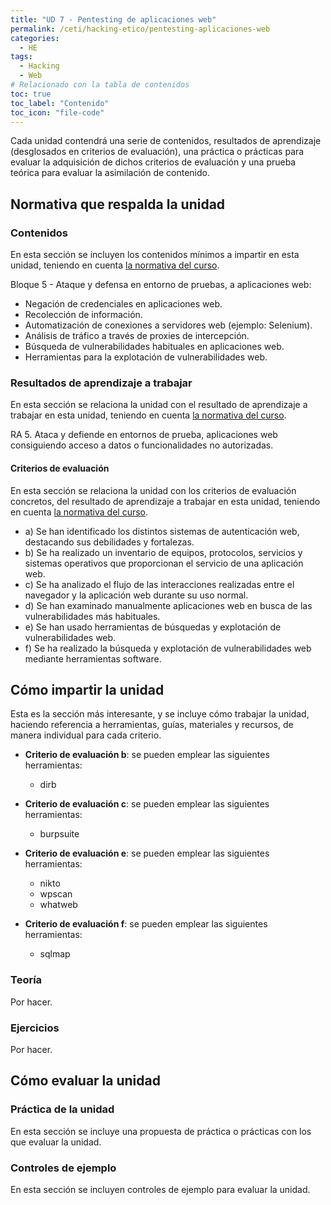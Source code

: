 ```yaml
---
title: "UD 7 - Pentesting de aplicaciones web"
permalink: /ceti/hacking-etico/pentesting-aplicaciones-web
categories:
  - HE
tags:
  - Hacking
  - Web
# Relacionado con la tabla de contenidos
toc: true
toc_label: "Contenido"
toc_icon: "file-code"
---
```


Cada unidad contendrá una serie de contenidos, resultados de aprendizaje (desglosados en criterios de evaluación), una práctica o prácticas para evaluar la adquisición de dichos criterios de evaluación y una prueba teórica para evaluar la asimilación de contenido.

## Normativa que respalda la unidad

### Contenidos

En esta sección se incluyen los contenidos mínimos a impartir en esta unidad, teniendo en cuenta [la normativa del curso](https://www.boe.es/diario_boe/txt.php?id=BOE-A-2020-4963).

Bloque 5 - Ataque y defensa en entorno de pruebas, a aplicaciones web:

- Negación de credenciales en aplicaciones web.
- Recolección de información.
- Automatización de conexiones a servidores web (ejemplo: Selenium).
- Análisis de tráfico a través de proxies de intercepción.
- Búsqueda de vulnerabilidades habituales en aplicaciones web.
- Herramientas para la explotación de vulnerabilidades web.

### Resultados de aprendizaje a trabajar

En esta sección se relaciona la unidad con el resultado de aprendizaje a trabajar en esta unidad, teniendo en cuenta [la normativa del curso](https://www.boe.es/diario_boe/txt.php?id=BOE-A-2020-4963).

RA 5. Ataca y defiende en entornos de prueba, aplicaciones web consiguiendo acceso a datos o funcionalidades no autorizadas.

#### Criterios de evaluación

En esta sección se relaciona la unidad con los criterios de evaluación concretos, del resultado de aprendizaje a trabajar en esta unidad, teniendo en cuenta [la normativa del curso](https://www.boe.es/diario_boe/txt.php?id=BOE-A-2020-4963).

- a) Se han identificado los distintos sistemas de autenticación web, destacando sus debilidades y fortalezas.
- b) Se ha realizado un inventario de equipos, protocolos, servicios y sistemas operativos que proporcionan el servicio de una aplicación web.
- c) Se ha analizado el flujo de las interacciones realizadas entre el navegador y la aplicación web durante su uso normal.
- d) Se han examinado manualmente aplicaciones web en busca de las vulnerabilidades más habituales.
- e) Se han usado herramientas de búsquedas y explotación de vulnerabilidades web.
- f) Se ha realizado la búsqueda y explotación de vulnerabilidades web mediante herramientas software.

## Cómo impartir la unidad

Esta es la sección más interesante, y se incluye cómo trabajar la unidad, haciendo referencia a herramientas, guías, materiales y recursos, de manera individual para cada criterio.

- **Criterio de evaluación b**: se pueden emplear las siguientes herramientas:

  - dirb

- **Criterio de evaluación c**: se pueden emplear las siguientes herramientas:

  - burpsuite

- **Criterio de evaluación e**: se pueden emplear las siguientes herramientas:

  - nikto
  - wpscan
  - whatweb

- **Criterio de evaluación f**: se pueden emplear las siguientes herramientas:
  - sqlmap

### Teoría

Por hacer.

### Ejercicios

Por hacer.

## Cómo evaluar la unidad

### Práctica de la unidad

En esta sección se incluye una propuesta de práctica o prácticas con los que evaluar la unidad.

### Controles de ejemplo

En esta sección se incluyen controles de ejemplo para evaluar la unidad.
